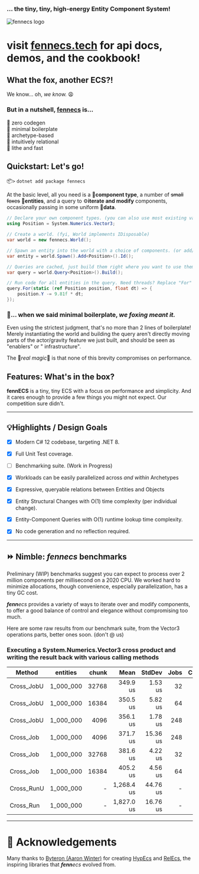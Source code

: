 ### ... the tiny, tiny, high-energy Entity Component System!

![fennecs logo](https://raw.githubusercontent.com/thygrrr/fennecs/main/www/logos/fennecs-logo-nuget.svg)

# visit [fennecs.tech](https://fennecs.tech) for api docs, demos, and the cookbook!

## What the fox, another ECS?!

We know... oh, *we know.* 😩

### But in a nutshell, **[fennecs](https://fennecs.tech)** is...

🐾 zero codegen  
🐾 minimal boilerplate  
🐾 archetype-based  
🐾 intuitively relational  
🐾 lithe and fast

## Quickstart: Let's go!

📦`>` `dotnet add package fennecs`

At the basic level, all you need is a 🧩**component type**, a number of ~~small foxes~~ 🦊**entities**, and a query to ⚙️**iterate and modify** components, occasionally passing in some uniform 💾**data**.

```csharp
// Declare your own component types. (you can also use most existing value or reference types)
using Position = System.Numerics.Vector3;

// Create a world. (fyi, World implements IDisposable)
var world = new fennecs.World();

// Spawn an entity into the world with a choice of components. (or add/remove them later)
var entity = world.Spawn().Add<Position>().Id();

// Queries are cached, just build them right where you want to use them.
var query = world.Query<Position>().Build();

// Run code for all entities in the query. Need threads? Replace "For" with "Job"!
query.For(static (ref Position position, float dt) => {
    position.Y -= 9.81f * dt;
});
```

### 💢... when we said minimal boilerplate, *we foxing meant it.*

Even using the strictest judgment, that's no more than 2 lines of boilerplate! Merely instantiating the world and building the query aren't directly moving parts of the actor/gravity feature we just built, and should be seen as "enablers" or "
infrastructure".

The 💫*real magic*💫 is that none of this brevity compromises on performance.

## Features: What's in the box?

**fennECS** is a tiny, tiny ECS with a focus on performance and simplicity. And it cares enough to provide a few things you might not expect. Our competition sure didn't.

------------------------

## 💡Highlights / Design Goals

- [x] Modern C# 12 codebase, targeting .NET 8.
- [x] Full Unit Test coverage.
- [ ] Benchmarking suite. (Work in Progress)

- [x] Workloads can be easily parallelized across *and within* Archetypes

- [x] Expressive, queryable relations between Entities and Objects
- [x] Entity Structural Changes with O(1) time complexity (per individual change).
- [x] Entity-Component Queries with O(1) runtime lookup time complexity.

- [x] No code generation and no reflection required.

------------------------

## ⏩ Nimble: _**fenn**ecs_ benchmarks

Preliminary (WIP) benchmarks suggest you can expect to process over 2 million components per millisecond on a 2020 CPU.
We worked hard to minimize allocations, though convenience, especially parallelization, has a tiny GC cost.

_**fenn**ecs_ provides a variety of ways to iterate over and modify components, to offer a good balance of control and elegance without compromising too much.

Here are some raw results from our benchmark suite, from the Vector3 operations parts, better ones soon.
(don't @ us)

### Executing a System.Numerics.Vector3 cross product and writing the result back with various calling methods

| Method     | entities  | chunk |       Mean |   StdDev | Jobs | Contention | Alloc |
|------------|-----------|------:|-----------:|---------:|-----:|-----------:|------:|
| Cross_JobU | 1_000_000 | 32768 |   349.9 us |  1.53 us |   32 |     0.0029 |     - |
| Cross_JobU | 1_000_000 | 16384 |   350.5 us |  5.82 us |   64 |     0.0005 |     - |
| Cross_JobU | 1_000_000 |  4096 |   356.1 us |  1.78 us |  248 |     0.0083 |     - |
| Cross_Job  | 1_000_000 |  4096 |   371.7 us | 15.36 us |  248 |     0.0103 |     - |
| Cross_Job  | 1_000_000 | 32768 |   381.6 us |  4.22 us |   32 |          - |     - |
| Cross_Job  | 1_000_000 | 16384 |   405.2 us |  4.56 us |   64 |     0.0039 |     - |
| Cross_RunU | 1_000_000 |     - | 1,268.4 us | 44.76 us |    - |          - |   1 B |
| Cross_Run  | 1_000_000 |     - | 1,827.0 us | 16.76 us |    - |          - |   1 B |

------------------------

# 🧡 Acknowledgements

Many thanks to [Byteron (Aaron Winter)](https://github.com/Byteron) for creating [HypEcs](https://github.com/Byteron/HypEcs) and [RelEcs](https://github.com/Byteron/RelEcs), the inspiring libraries that _**fenn**ecs_ evolved from.

